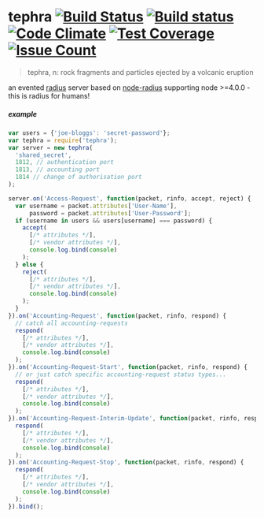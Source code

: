 
# tephra [![Build Status](https://travis-ci.org/io-digital/tephra.svg?branch=master)](https://travis-ci.org/io-digital/tephra) [![Build status](https://ci.appveyor.com/api/projects/status/vsog4eht83gjlf91/branch/master?svg=true)](https://ci.appveyor.com/project/skibz/tephra/branch/master) [![Code Climate](https://codeclimate.com/github/io-digital/tephra/badges/gpa.svg)](https://codeclimate.com/github/io-digital/tephra) [![Test Coverage](https://codeclimate.com/github/io-digital/tephra/badges/coverage.svg)](https://codeclimate.com/github/io-digital/tephra/coverage) [![Issue Count](https://codeclimate.com/github/io-digital/tephra/badges/issue_count.svg)](https://codeclimate.com/github/io-digital/tephra)

> tephra, n: rock fragments and particles ejected by a volcanic eruption

an evented [radius](https://en.wikipedia.org/wiki/RADIUS) server based on [node-radius](https://github.com/retailnext/node-radius) supporting node >=4.0.0 - this is radius for humans!

##### example

```javascript
var users = {'joe-bloggs': 'secret-password'};
var tephra = require('tephra');
var server = new tephra(
  'shared_secret',
  1812, // authentication port
  1813, // accounting port
  1814 // change of authorisation port
);

server.on('Access-Request', function(packet, rinfo, accept, reject) {
  var username = packet.attributes['User-Name'],
      password = packet.attributes['User-Password'];
  if (username in users && users[username] === password) {
    accept(
      [/* attributes */],
      [/* vendor attributes */],
      console.log.bind(console)
    );
  } else {
    reject(
      [/* attributes */],
      [/* vendor attributes */],
      console.log.bind(console)
    );
  }
}).on('Accounting-Request', function(packet, rinfo, respond) {
  // catch all accounting-requests
  respond(
    [/* attributes */],
    [/* vendor attributes */],
    console.log.bind(console)
  );
}).on('Accounting-Request-Start', function(packet, rinfo, respond) {
  // or just catch specific accounting-request status types...
  respond(
    [/* attributes */],
    [/* vendor attributes */],
    console.log.bind(console)
  );
}).on('Accounting-Request-Interim-Update', function(packet, rinfo, respond) {
  respond(
    [/* attributes */],
    [/* vendor attributes */],
    console.log.bind(console)
  );
}).on('Accounting-Request-Stop', function(packet, rinfo, respond) {
  respond(
    [/* attributes */],
    [/* vendor attributes */],
    console.log.bind(console)
  );
}).bind();
```
